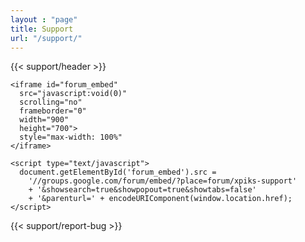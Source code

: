 ```yaml
---
layout : "page"
title: Support
url: "/support/"
---
```


{{< support/header >}}

<section class="row section-default">
  <div class="small-12 ">

    <iframe id="forum_embed"
      src="javascript:void(0)"
      scrolling="no"
      frameborder="0"
      width="900"
      height="700">
      style="max-width: 100%"
    </iframe>

    <script type="text/javascript">
      document.getElementById('forum_embed').src =
        '//groups.google.com/forum/embed/?place=forum/xpiks-support'
        + '&showsearch=true&showpopout=true&showtabs=false'
        + '&parenturl=' + encodeURIComponent(window.location.href);
    </script>
  </div>
</section>

{{< support/report-bug >}}
